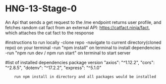 # HNG-13-Stage-0
An Api that sends a get request to the /me endpoint returns user profile, and fetches random cat fact from an external API: https://catfact.ninja/fact, which attaches the cat fact to the response

#instructions to run locally
-clone repo
-navigate to current directory(cloned repo) on your terminal
-run "npm install" on terminal to install dependencies
-run "npm run dev / npm run start" on terminal to start server

#list of installed dependencies
         package   version
        "axios": "^1.12.2",
        "cors": "^2.8.5",
        "dotenv": "^17.2.2",
        "express": "^5.1.0"

        run npm install in directory and all packages would be installed
